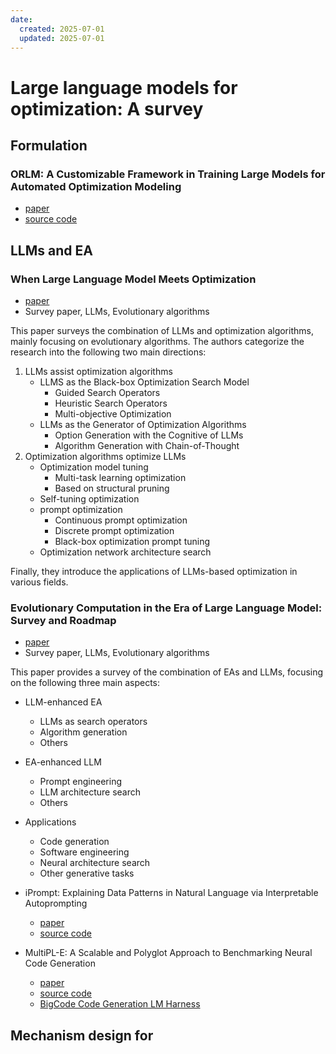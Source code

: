 ```yaml
---
date:
  created: 2025-07-01
  updated: 2025-07-01
---
```



# Large language models for optimization: A survey

<!-- more -->

## Formulation

### ORLM: A Customizable Framework in Training Large Models for Automated Optimization Modeling
- [paper](https://pubsonline.informs.org/doi/10.1287/opre.2024.1233)
- [source code](https://github.com/Cardinal-Operations/ORLM)


## LLMs and EA

### When Large Language Model Meets Optimization

- [paper](https://arxiv.org/abs/2405.10098)
- Survey paper, LLMs, Evolutionary algorithms

This paper surveys the combination of LLMs and optimization algorithms, mainly focusing on evolutionary algorithms. The authors categorize the research into the following two main directions:

1. LLMs assist optimization algorithms
   - LLMS as the Black-box Optimization Search Model
     - Guided Search Operators
     - Heuristic Search Operators
     - Multi-objective Optimization
   - LLMs as the Generator of Optimization Algorithms
     - Option Generation with the Cognitive of LLMs
     - Algorithm Generation with Chain-of-Thought
2. Optimization algorithms optimize LLMs
   - Optimization model tuning
     - Multi-task learning optimization
     - Based on structural pruning
   - Self-tuning optimization
   - prompt optimization
     - Continuous prompt optimization
     - Discrete prompt optimization
     - Black-box optimization prompt tuning
   - Optimization network architecture search

Finally, they introduce the applications of LLMs-based optimization in various fields.

### Evolutionary Computation in the Era of Large Language Model: Survey and Roadmap

- [paper](https://ieeexplore.ieee.org/document/10767756)
- Survey paper, LLMs, Evolutionary algorithms

This paper provides a survey of the combination of EAs and LLMs, focusing on the following three main aspects:

- LLM-enhanced EA
  - LLMs as search operators
  - Algorithm generation
  - Others
- EA-enhanced LLM
  - Prompt engineering
  - LLM architecture search
  - Others
- Applications
  - Code generation
  - Software engineering
  - Neural architecture search
  - Other generative tasks

- iPrompt: Explaining Data Patterns in Natural Language via Interpretable Autoprompting
  - [paper]((https://arxiv.org/abs/2210.01848))
  - [source code](https://github.com/csinva/iprompt)

- MultiPL-E: A Scalable and Polyglot Approach to Benchmarking Neural Code Generation
  - [paper](https://ieeexplore.ieee.org/abstract/document/10103177)
  - [source code](https://github.com/nuprl/MultiPL-E)
  - [BigCode Code Generation LM Harness](https://github.com/bigcode-project/bigcode-evaluation-harness)

## Mechanism design for 
